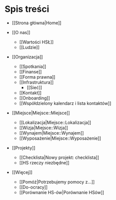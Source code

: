 # Spis treści

* [[Strona główna|Home]]
* [[O nas]]

  * [[Wartości HSŁ]]
  * [[Ludzie]]

* [[Organizacja]]
  
  * [[Spotkania]]
  * [[Finanse]]
  * [[Forma prawna]]
  * [[Infrastruktura]]
    * [[Sieć]]
  * [[Kontakt]]
  * [[Onboarding]]
  * [[Współdzielony kalendarz i lista kontaktów]]

* [[Miejsce|Miejsce::Miejsce]]

  * [[Lokalizacja|Miejsce::Lokalizacja]]
  * [[Wizja|Miejsce::Wizja]]
  * [[Wynajem|Miejsce::Wynajem]]
  * [[Wyposażenie|Miejsce::Wyposażenie]]

* [[Projekty]]

  * [[Checklista|Nowy projekt: checklista]]
  * [[HS rzeczy niezbędne]]

* [[Więcej]]

  * [[Pomóż|Potrzebujemy pomocy z...]]
  * [[Do-ocracy]]
  * [[Porównanie HS-ów|Porównanie HSów]]